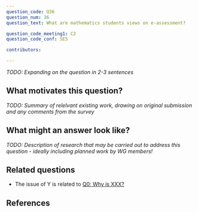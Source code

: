 ```yaml
---
question_code: Q36 
question_num: 36 
question_text: What are mathematics students views on e-assessment? 

question_code_meeting1: C2 
question_code_conf: SE5 

contributors: 

---
```

*TODO: Expanding on the question in 2-3 sentences*

## What motivates this question?

*TODO: Summary of relelvant existing work, drawing on original submission and any comments from the survey*

## What might an answer look like?

*TODO: Description of research that may be carried out to address this question - ideally including planned work by WG members!*

## Related questions

* The issue of Y is related to [Q0: Why is XXX?](Q0)

## References
